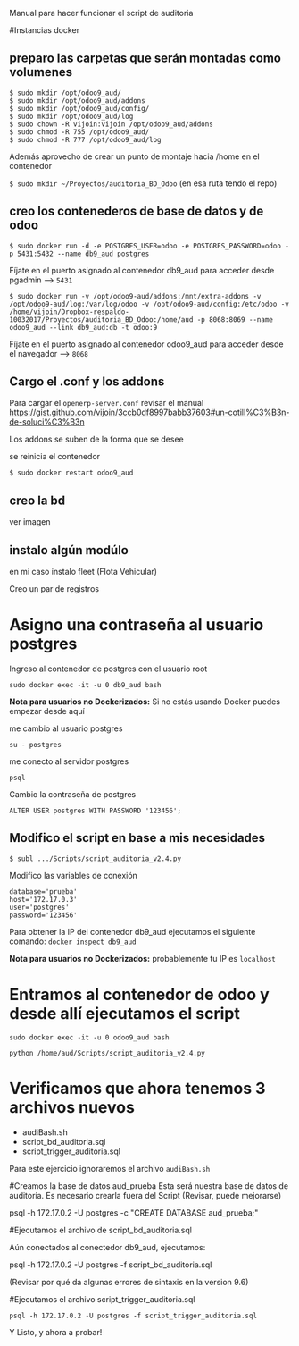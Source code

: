 Manual para hacer funcionar el script de auditoria

#Instancias docker

## preparo las carpetas que serán montadas como volumenes

```
$ sudo mkdir /opt/odoo9_aud/
$ sudo mkdir /opt/odoo9_aud/addons
$ sudo mkdir /opt/odoo9_aud/config/
$ sudo mkdir /opt/odoo9_aud/log
$ sudo chown -R vijoin:vijoin /opt/odoo9_aud/addons
$ sudo chmod -R 755 /opt/odoo9_aud/
$ sudo chmod -R 777 /opt/odoo9_aud/log
```

Además aprovecho de crear un punto de montaje hacia /home en el contenedor

`$ sudo mkdir ~/Proyectos/auditoria_BD_Odoo` (en esa ruta tendo el repo)

## creo los contenederos de base de datos y de odoo

`$ sudo docker run -d -e POSTGRES_USER=odoo -e POSTGRES_PASSWORD=odoo -p 5431:5432 --name db9_aud postgres`

Fíjate en el puerto asignado al contenedor db9_aud para acceder desde pgadmin --> `5431` 

`$ sudo docker run -v /opt/odoo9-aud/addons:/mnt/extra-addons -v /opt/odoo9-aud/log:/var/log/odoo -v /opt/odoo9-aud/config:/etc/odoo -v /home/vijoin/Dropbox-respaldo-10032017/Proyectos/auditoria_BD_Odoo:/home/aud -p 8068:8069 --name odoo9_aud --link db9_aud:db -t odoo:9`

Fíjate en el puerto asignado al contenedor odoo9_aud para acceder desde el navegador --> `8068` 

## Cargo el .conf y los addons

Para cargar el `openerp-server.conf` revisar el manual https://gist.github.com/vijoin/3ccb0df8997babb37603#un-cotill%C3%B3n-de-soluci%C3%B3n

Los addons se suben de la forma que se desee

se reinicia el contenedor

`$ sudo docker restart odoo9_aud`

## creo la bd 

ver imagen

## instalo algún modúlo

en mi caso instalo fleet (Flota Vehicular)

Creo un par de registros

# Asigno una contraseña al usuario postgres

Ingreso al contenedor de postgres con el usuario root

`sudo docker exec -it -u 0 db9_aud bash`

**Nota para usuarios no Dockerizados:** Si no estás usando Docker puedes empezar desde aquí

me cambio al usuario postgres

`su - postgres`

me conecto al servidor postgres

`psql`

Cambio la contraseña de postgres

`ALTER USER postgres WITH PASSWORD '123456';`


## Modifico el script en base a mis necesidades

`$ subl .../Scripts/script_auditoria_v2.4.py`

Modifico las variables de conexión

```
database='prueba'
host='172.17.0.3'
user='postgres'
password='123456'
```

Para obtener la IP del contenedor db9_aud ejecutamos el siguiente comando: 
`docker inspect db9_aud`

**Nota para usuarios no Dockerizados:** probablemente tu IP es `localhost`

# Entramos al contenedor de odoo y desde allí ejecutamos el script

`sudo docker exec -it -u 0 odoo9_aud bash`

`python /home/aud/Scripts/script_auditoria_v2.4.py`

# Verificamos que ahora tenemos 3 archivos nuevos

* audiBash.sh
* script_bd_auditoria.sql
* script_trigger_auditoria.sql

Para este ejercicio ignoraremos el archivo `audiBash.sh`

#Creamos la base de datos aud_prueba
Esta será nuestra base de datos de auditoría. Es necesario crearla fuera del Script (Revisar, puede mejorarse)

psql -h 172.17.0.2 -U postgres -c "CREATE DATABASE aud_prueba;"

#Ejecutamos el archivo de script_bd_auditoria.sql

Aún conectados al conectedor db9_aud, ejecutamos:

psql -h 172.17.0.2 -U postgres -f script_bd_auditoria.sql

(Revisar por qué da algunas errores de sintaxis en la version 9.6)

#Ejecutamos el archivo script_trigger_auditoria.sql

`psql -h 172.17.0.2 -U postgres -f script_trigger_auditoria.sql`


Y Listo, y ahora a probar!